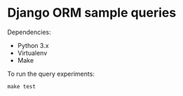 # Django ORM sample queries

Dependencies:

- Python 3.x
- Virtualenv
- Make

To run the query experiments:

`make test`
